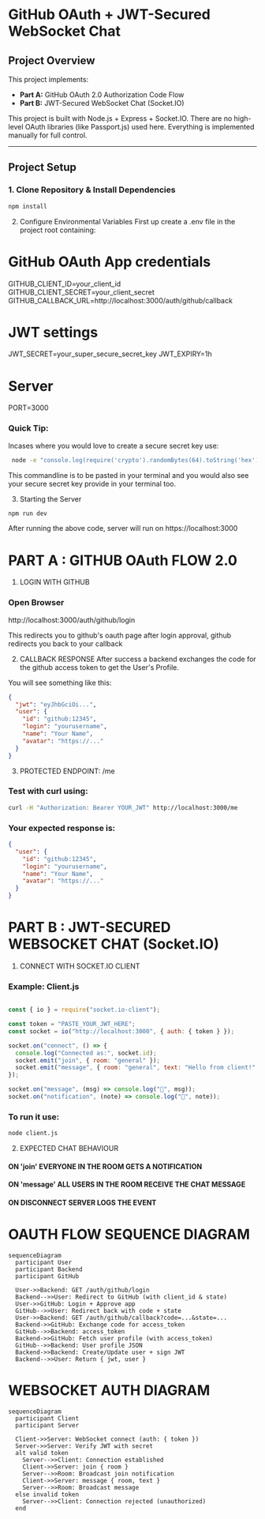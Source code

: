 # GitHub OAuth + JWT-Secured WebSocket Chat

## Project Overview
This project implements:

- **Part A:** GitHub OAuth 2.0 Authorization Code Flow
- **Part B:** JWT-Secured WebSocket Chat (Socket.IO)

This project is built with Node.js + Express + Socket.IO. There are no high-level OAuth libraries (like Passport.js) used here. Everything is implemented manually for full control.

---
## Project Setup

### 1. Clone Repository & Install Dependencies
```bash
npm install
```

2. Configure Environmental Variables
First up create a .env file in the project root containing: 

# GitHub OAuth App credentials
GITHUB_CLIENT_ID=your_client_id
GITHUB_CLIENT_SECRET=your_client_secret
GITHUB_CALLBACK_URL=http://localhost:3000/auth/github/callback

# JWT settings
JWT_SECRET=your_super_secure_secret_key
JWT_EXPIRY=1h

# Server
PORT=3000

### Quick Tip:
Incases where you would love to create a secure secret key use: 
```bash
 node -e "console.log(require('crypto').randomBytes(64).toString('hex'))"
```
This commandline is to be pasted in your terminal and you would also see your secure secret key provide in your terminal too.



3. Starting the Server
```bash
npm run dev
```

After running the above code, server will run on https://localhost:3000



# PART A : GITHUB OAuth FLOW 2.0 
1. LOGIN WITH GITHUB

### Open Browser 
http://localhost:3000/auth/github/login

This redirects you to github's oauth page after login approval, github redirects you back to your callback


2. CALLBACK RESPONSE
After success a backend exchanges the code for the github access token to get the User's Profile.

You will see something like this:
```json
{
  "jwt": "eyJhbGciOi...",
  "user": {
    "id": "github:12345",
    "login": "yourusername",
    "name": "Your Name",
    "avatar": "https://..."
  }
}
```

3. PROTECTED ENDPOINT: /me 
### Test with curl using:
```bash
curl -H "Authorization: Bearer YOUR_JWT" http://localhost:3000/me
```

### Your expected response is: 
```json
{
  "user": {
    "id": "github:12345",
    "login": "yourusername",
    "name": "Your Name",
    "avatar": "https://..."
  }
}
```






# PART B :  JWT-SECURED WEBSOCKET CHAT (Socket.IO)
1. CONNECT WITH SOCKET.IO CLIENT
### Example: Client.js
```js

const { io } = require("socket.io-client");

const token = "PASTE_YOUR_JWT_HERE";
const socket = io("http://localhost:3000", { auth: { token } });

socket.on("connect", () => {
  console.log("Connected as:", socket.id);
  socket.emit("join", { room: "general" });
  socket.emit("message", { room: "general", text: "Hello from client!" });
});

socket.on("message", (msg) => console.log("💬", msg));
socket.on("notification", (note) => console.log("🔔", note));
```

### To run it use: 
```bash
node client.js
```

2. EXPECTED CHAT BEHAVIOUR
#### ON 'join' EVERYONE IN THE ROOM GETS A NOTIFICATION

#### ON 'message' ALL USERS IN THE ROOM RECEIVE THE CHAT MESSAGE 

#### ON DISCONNECT SERVER LOGS THE EVENT









# OAUTH FLOW SEQUENCE DIAGRAM
```mermaid 
sequenceDiagram
  participant User
  participant Backend
  participant GitHub

  User->>Backend: GET /auth/github/login
  Backend-->>User: Redirect to GitHub (with client_id & state)
  User->>GitHub: Login + Approve app
  GitHub-->>User: Redirect back with code + state
  User->>Backend: GET /auth/github/callback?code=...&state=...
  Backend->>GitHub: Exchange code for access_token
  GitHub-->>Backend: access_token
  Backend->>GitHub: Fetch user profile (with access_token)
  GitHub-->>Backend: User profile JSON
  Backend->>Backend: Create/Update user + sign JWT
  Backend-->>User: Return { jwt, user }
```




# WEBSOCKET AUTH DIAGRAM
```mermaid
sequenceDiagram
  participant Client
  participant Server

  Client->>Server: WebSocket connect (auth: { token })
  Server->>Server: Verify JWT with secret
  alt valid token
    Server-->>Client: Connection established
    Client->>Server: join { room }
    Server-->>Room: Broadcast join notification
    Client->>Server: message { room, text }
    Server-->>Room: Broadcast message
  else invalid token
    Server-->>Client: Connection rejected (unauthorized)
  end
 ```
